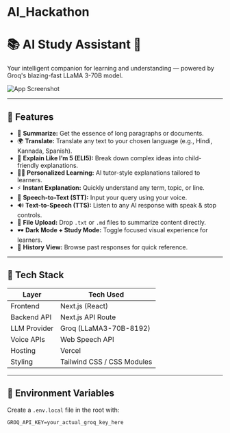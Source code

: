 # AI_Hackathon

# 📚 AI Study Assistant 🤖

Your intelligent companion for learning and understanding — powered by Groq's blazing-fast LLaMA 3-70B model.

![App Screenshot](./screenshot.png)

---

## 🌟 Features

- 🧠 **Summarize:** Get the essence of long paragraphs or documents.
- 🌍 **Translate:** Translate any text to your chosen language (e.g., Hindi, Kannada, Spanish).
- 🧒 **Explain Like I’m 5 (ELI5):** Break down complex ideas into child-friendly explanations.
- 👩‍🏫 **Personalized Learning:** AI tutor-style explanations tailored to learners.
- ⚡ **Instant Explanation:** Quickly understand any term, topic, or line.
- 🎤 **Speech-to-Text (STT):** Input your query using your voice.
- 🔊 **Text-to-Speech (TTS):** Listen to any AI response with speak & stop controls.
- 📁 **File Upload:** Drop `.txt` or `.md` files to summarize content directly.
- 🕶 **Dark Mode + Study Mode:** Toggle focused visual experience for learners.
- 📜 **History View:** Browse past responses for quick reference.

---

## 🚀 Tech Stack

| Layer         | Tech Used                    |
|---------------|------------------------------|
| Frontend      | Next.js (React)              |
| Backend API   | Next.js API Route            |
| LLM Provider  | Groq (LLaMA3-70B-8192)       |
| Voice APIs    | Web Speech API               |
| Hosting       | Vercel                       |
| Styling       | Tailwind CSS / CSS Modules   |

---

## 🔑 Environment Variables

Create a `.env.local` file in the root with:

```env
GROQ_API_KEY=your_actual_groq_key_here
